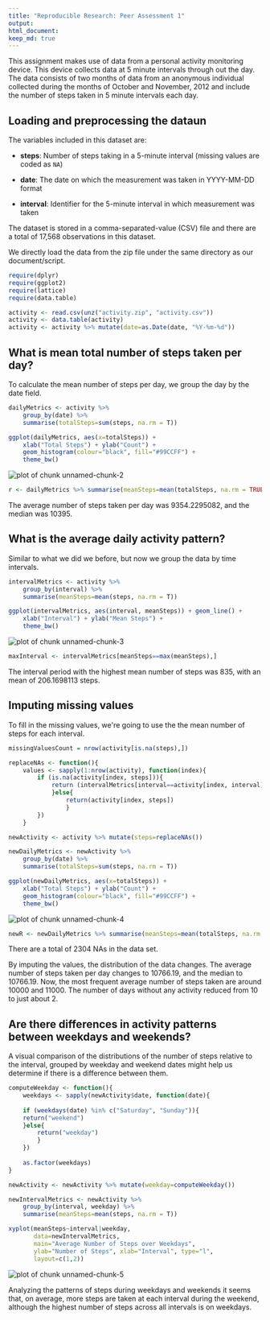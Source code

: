 ```yaml
---
title: "Reproducible Research: Peer Assessment 1"
output: 
html_document:
keep_md: true
---
```


This assignment makes use of data from a personal activity monitoring
device. This device collects data at 5 minute intervals through out the
day. The data consists of two months of data from an anonymous
individual collected during the months of October and November, 2012
and include the number of steps taken in 5 minute intervals each day.

## Loading and preprocessing the dataun

The variables included in this dataset are:

* **steps**: Number of steps taking in a 5-minute interval (missing
    values are coded as `NA`)

* **date**: The date on which the measurement was taken in YYYY-MM-DD
    format

* **interval**: Identifier for the 5-minute interval in which
    measurement was taken

The dataset is stored in a comma-separated-value (CSV) file and there
are a total of 17,568 observations in this
dataset.

We directly load the data from the zip file under the same directory as our document/script.


```r
require(dplyr)
require(ggplot2)
require(lattice)
require(data.table)

activity <- read.csv(unz("activity.zip", "activity.csv"))
activity <- data.table(activity)
activity <- activity %>% mutate(date=as.Date(date, "%Y-%m-%d"))
```

## What is mean total number of steps taken per day?

To calculate the mean number of steps per day, we group the day by the date field.


```r
dailyMetrics <- activity %>% 
    group_by(date) %>% 
    summarise(totalSteps=sum(steps, na.rm = T))

ggplot(dailyMetrics, aes(x=totalSteps)) +
    xlab("Total Steps") + ylab("Count") +
    geom_histogram(colour="black", fill="#99CCFF") +
    theme_bw()
```

![plot of chunk unnamed-chunk-2](figure/unnamed-chunk-2-1.png) 

```r
r <- dailyMetrics %>% summarise(meanSteps=mean(totalSteps, na.rm = TRUE), medianSteps=median(totalSteps, na.rm = TRUE))
```

The average number of steps taken per day was 9354.2295082, and the median was 10395.

## What is the average daily activity pattern?

Similar to what we did we before, but now we group the data by time intervals.


```r
intervalMetrics <- activity %>% 
    group_by(interval) %>% 
    summarise(meanSteps=mean(steps, na.rm = T))

ggplot(intervalMetrics, aes(interval, meanSteps)) + geom_line() +
    xlab("Interval") + ylab("Mean Steps") +
    theme_bw()
```

![plot of chunk unnamed-chunk-3](figure/unnamed-chunk-3-1.png) 

```r
maxInterval <- intervalMetrics[meanSteps==max(meanSteps),]
```

The interval period with the highest mean number of steps was 835, with an mean of 206.1698113 steps.

## Imputing missing values

To fill in the missing values, we're going to use the the mean number of steps for each interval.


```r
missingValuesCount = nrow(activity[is.na(steps),])

replaceNAs <- function(){
    values <- sapply(1:nrow(activity), function(index){
        if (is.na(activity[index, steps])){
            return (intervalMetrics[interval==activity[index, interval], meanSteps])
            }else{
                return(activity[index, steps])
                }
        })    
    }

newActivity <- activity %>% mutate(steps=replaceNAs())

newDailyMetrics <- newActivity %>% 
    group_by(date) %>% 
    summarise(totalSteps=sum(steps, na.rm = T))

ggplot(newDailyMetrics, aes(x=totalSteps)) +
    xlab("Total Steps") + ylab("Count") +
    geom_histogram(colour="black", fill="#99CCFF") +
    theme_bw()
```

![plot of chunk unnamed-chunk-4](figure/unnamed-chunk-4-1.png) 

```r
newR <- newDailyMetrics %>% summarise(meanSteps=mean(totalSteps, na.rm = TRUE), medianSteps=median(totalSteps, na.rm = TRUE))
```

There are a total of 2304 NAs in the data set. 

By imputing the values, the distribution of the data changes. The average number of steps taken per day changes to 10766.19, and the median to 10766.19.
Now, the most frequent average number of steps taken are around 10000 and 11000. The number of days without any activity reduced from 10 to just about 2.

## Are there differences in activity patterns between weekdays and weekends?

A visual comparison of the distributions of the number of steps relative to the interval, grouped by weekday and weekend dates might help us determine if there is a difference between them.


```r
computeWeekday <- function(){
    weekdays <- sapply(newActivity$date, function(date){
    
    if (weekdays(date) %in% c("Saturday", "Sunday")){
    return("weekend")
    }else{
        return("weekday")
        }
    })
    
    as.factor(weekdays)
}

newActivity <- newActivity %>% mutate(weekday=computeWeekday())

newIntervalMetrics <- newActivity %>% 
    group_by(interval, weekday) %>% 
    summarise(meanSteps=mean(steps, na.rm = T))

xyplot(meanSteps~interval|weekday, 
       data=newIntervalMetrics,
       main="Average Number of Steps over Weekdays", 
       ylab="Number of Steps", xlab="Interval", type="l",
       layout=c(1,2))
```

![plot of chunk unnamed-chunk-5](figure/unnamed-chunk-5-1.png) 

Analyzing the patterns of steps during weekdays and weekends it seems that, on average, more steps are taken at each interval during the weekend, although the highest number of steps across all intervals is on weekdays.
